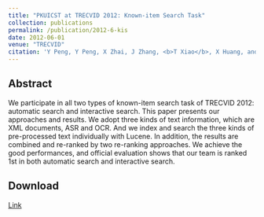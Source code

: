 ```yaml
---
title: "PKUICST at TRECVID 2012: Known-item Search Task"
collection: publications
permalink: /publication/2012-6-kis
date: 2012-06-01
venue: "TRECVID"
citation: 'Y Peng, Y Peng, X Zhai, J Zhang, <b>T Xiao</b>, X Huang, and K Cai. <b>TRECVID 2012</b>'
---
```




## Abstract
We participate in all two types of known-item search task of TRECVID 2012: automatic search and interactive search. This paper presents our approaches and results. We adopt three kinds of text information, which are XML documents, ASR and OCR. And we index and search the three kinds of pre-processed text individually with Lucene. In addition, the results are combined and re-ranked by two re-ranking approaches. We achieve the good performances, and official evaluation shows that our team is ranked 1st in both automatic search and interactive search. 

## Download
[Link](https://www-nlpir.nist.gov/projects/tvpubs/tv12.papers/pku-icst-kis.pdf)
